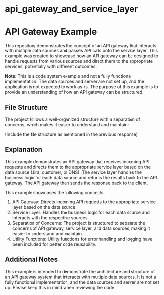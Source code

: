# api_gateway_and_service_layer
# API Gateway Example

This repository demonstrates the concept of an API gateway that interacts with multiple data 
sources and passes API calls onto the service layer. This example was created to showcase how 
an API gateway can be designed to handle requests from various sources and direct them to the 
appropriate services, potentially with different outcomes.

**Note**: This is a code system example and not a fully functional implementation. The data 
sources and server are not set up, and the application is not expected to work as-is. The purpose 
of this example is to provide an understanding of how an API gateway can be structured.

## File Structure

The project follows a well-organized structure with a separation of concerns, 
which makes it easier to understand and maintain:

(Include the file structure as mentioned in the previous response)

## Explanation

This example demonstrates an API gateway that receives incoming API requests and 
directs them to the appropriate service layer based on the data source (Jira, customer, or DNS). 
The service layer handles the business logic for each data source and returns the results back 
to the API gateway. The API gateway then sends the response back to the client.

This example showcases the following concepts:

1. API Gateway: Directs incoming API requests to the appropriate service layer based on the data source.
2. Service Layer: Handles the business logic for each data source and interacts with the respective sources.
3. Separation of Concerns: The project is structured to separate the concerns of API gateway, service layer, and data sources, 
   making it easier to understand and maintain.
4. Utility Functions: Utility functions for error handling and logging have been included for better code reusability.

## Additional Notes

This example is intended to demonstrate the architecture and structure of an API gateway system that interacts with 
multiple data sources. It is not a fully functional implementation, and the data sources and server are not set up. 
Please keep this in mind when reviewing the code.


